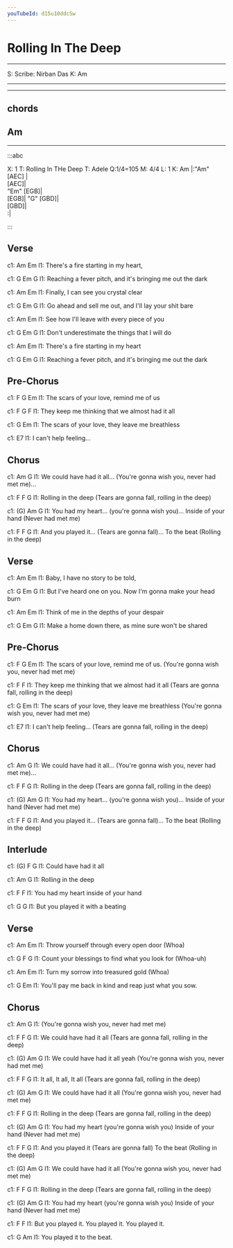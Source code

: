```yaml
---
youTubeId: d15u10ddcSw
---
```


# Rolling In The Deep


---
S: Scribe: Nirban Das
K: Am

---

---
## chords
##   Am

---

:::abc

X: 1
T: Rolling In THe Deep
T: Adele
Q:1/4=105
M: 4/4
L: 1
K: Am
|:"Am" [AEC] |\
     [AEC]|\
    "Em" [EGB]|\
    [EGB]|
"G" [GBD]|\
    [GBD]|\
    :|


:::



 
 
## Verse
 
c1: Am             Em
l1: There's a fire starting in my heart,

c1: G                                Em                       G
l1: Reaching a fever pitch, and it's bringing me out the dark

c1: Am             Em
l1: Finally, I can see you crystal clear

c1: G                              Em                     G
l1: Go ahead and sell me out, and I'll lay your shit bare
 
c1: Am                      Em
l1: See how I'll leave with every piece of you

c1: G                       Em                    G
l1: Don't underestimate the things that I will do

c1: Am             Em
l1: There's a fire starting in my heart

c1: G                                Em                       G
l1: Reaching a fever pitch, and it's bringing me out the dark

 
 
## Pre-Chorus
 
c1: F               G                    Em
l1:    The scars of your love, remind me of us

c1:              F                           G  F
l1: They keep me thinking that we almost had it all

c1:              G                        Em
l1: The scars of your love, they leave me breathless

c1:              E7
l1: I can't help feeling...

 
 
## Chorus
 
c1:                      Am                             G
l1: We could have had it all... (You're gonna wish you, never had met me)...

c1:                F                           F              G
l1: Rolling in the deep (Tears are gonna fall, rolling in the deep)

c1:     (G)                                          Am            G
l1: You had my heart... (you're gonna wish you)... Inside of your hand (Never had met me)

c1:            F                                           F                   G
l1: And you played it... (Tears are gonna fall)... To the beat (Rolling in the deep)

 
 
## Verse
 
c1: Am              Em
l1:  Baby, I have no story to be told,

c1:     G                              Em                        G
l1: But I've heard one on you. Now I'm gonna make your head burn

c1: Am                 Em
l1: Think of me in the depths of your despair

c1: G                          Em                        G
l1: Make a home down there, as mine sure won't be shared

 
 
## Pre-Chorus
 
c1: F               G                    Em
l1:    The scars of your love, remind me of us. (You're gonna wish you, never had met me)

c1:              F                              F
l1: They keep me thinking that we almost had it all (Tears are gonna fall, rolling in the deep)

c1:              G                        Em
l1: The scars of your love, they leave me breathless (You're gonna wish you, never had met me)

c1:              E7
l1: I can't help feeling... (Tears are gonna fall, rolling in the deep)

 
 
## Chorus
 
c1:                      Am                              G
l1: We could have had it all...  (You're gonna wish you, never had met me)...

c1:                F                           F              G
l1: Rolling in the deep (Tears are gonna fall, rolling in the deep)

c1:     (G)                                          Am            G
l1: You had my heart... (you're gonna wish you)... Inside of your hand (Never had met me)

c1:            F                                           F                   G
l1: And you played it... (Tears are gonna fall)... To the beat (Rolling in the deep)

 
 
## Interlude
 
c1: (G)               F     G
l1: Could have had it all

c1:                Am     G
l1: Rolling in the deep

c1:                    F             F
l1: You had my heart inside of your hand

c1:            G                  G
l1: But you played it    with a beating

 
 
## Verse
 
c1: Am             Em
l1: Throw yourself through every open door (Whoa)

c1: G                      F                    G
l1: Count your blessings to find what you look for (Whoa-uh)

c1: Am             Em
l1: Turn my sorrow into treasured gold (Whoa)
 
c1: G                                Em 
l1: You'll pay me back in kind and reap just what you sow.
 
 
## Chorus
 
c1:  Am                     G
l1: (You're gonna wish you, never had met me)

c1:                      F                          F              G
l1: We could have had it all (Tears are gonna fall, rolling in the deep)

c1:    (G)               Am                               G
l1: We could have had it all yeah (You're gonna wish you, never had met me)

c1:    F                   F                                         G
l1: It all,   It all,   It all (Tears are gonna fall, rolling in the deep)

 
c1:    (G)               Am                          G
l1: We could have had it all (You're gonna wish you, never had met me)

c1:                F                           F              G
l1: Rolling in the deep (Tears are gonna fall, rolling in the deep)

c1:     (G)                                    Am            G
l1: You had my heart (you're gonna wish you) Inside of your hand (Never had met me)

c1:            F                                     F                   G
l1: And you played it (Tears are gonna fall) To the beat (Rolling in the deep)
 
c1:    (G)               Am                          G
l1: We could have had it all (You're gonna wish you, never had met me)

c1:                F                           F              G
l1: Rolling in the deep (Tears are gonna fall, rolling in the deep)

c1:     (G)                                    Am            G
l1: You had my heart (you're gonna wish you) Inside of your hand (Never had met me)

c1:            F                             F
l1: But you played it. You played it. You played it.

c1:        G             Am
l1: You played it to the beat.



